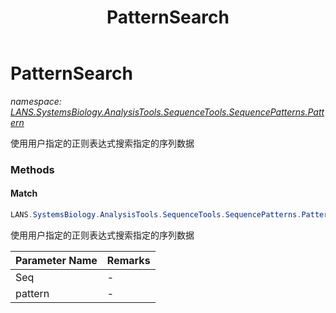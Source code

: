 ﻿---
title: PatternSearch
---

# PatternSearch
_namespace: [LANS.SystemsBiology.AnalysisTools.SequenceTools.SequencePatterns.Pattern](N-LANS.SystemsBiology.AnalysisTools.SequenceTools.SequencePatterns.Pattern.html)_

使用用户指定的正则表达式搜索指定的序列数据

### Methods

#### Match
```csharp
LANS.SystemsBiology.AnalysisTools.SequenceTools.SequencePatterns.Pattern.PatternSearch.Match(LANS.SystemsBiology.SequenceModel.FASTA.FastaFile,System.String)
```
使用用户指定的正则表达式搜索指定的序列数据

|Parameter Name|Remarks|
|--------------|-------|
|Seq|-|
|pattern|-|






